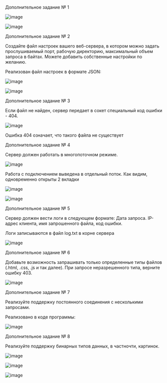   Дополнительное задание № 1
  
![image](https://user-images.githubusercontent.com/90458771/146661752-aa537053-c37b-4c99-9729-11d5df71baea.png)

![image](https://user-images.githubusercontent.com/90458771/146662053-22409cf2-114a-4e9c-97fb-7835712bccda.png)

  Дополнительное задание № 2
  
Создайте файл настроек вашего веб-сервера, в котором можно задать прослушиваемый порт, рабочую директорию, максимальный объем запроса в байтах. Можете добавить собственные настройки по желанию.

Реализован файл настроек в формате JSON:

![image](https://user-images.githubusercontent.com/90458771/146662092-b1c0c891-1011-41bb-8ee9-82bae4565d5b.png)

![image](https://user-images.githubusercontent.com/90458771/146662099-f8720c86-eac6-4a77-aad7-b80f0b41b628.png)

  Дополнительное задание № 3

Если файл не найден, сервер передает в сокет специальный код ошибки - 404.

![image](https://user-images.githubusercontent.com/90458771/146663484-cc15e4e2-4c51-4aec-a5e4-a94f42b80543.png)

Ошибка 404 означает, что такого файла не существует

  Дополнительное задание № 4

Сервер должен работать в многопоточном режиме.

![image](https://user-images.githubusercontent.com/90458771/146662255-b8b66706-e151-4767-8997-783c501c3e34.png)

Работа с подключением выведена в отдельный поток. Как видим, одновременно открыты 2 вкладки

![image](https://user-images.githubusercontent.com/90458771/146662607-5a75c450-bd32-44c5-af53-d406e6b03ebf.png)

![image](https://user-images.githubusercontent.com/90458771/146662381-713acb2f-6762-497f-b305-64911c1a3896.png)

  Дополнительное задание № 5
  
Сервер должен вести логи в следующем формате: Дата запроса. IP-адрес клиента, имя запрошенного файла, код ошибки.

Логи записываются в файл log.txt в корне сервера

![image](https://user-images.githubusercontent.com/90458771/146662953-2af881e8-396e-4838-ad97-891cd7ed2614.png)

  Дополнительное задание № 6

Добавьте возможность запрашивать только определенные типы файлов (.html, .css, .js и так далее). При запросе неразрешенного типа, верните ошибку 403.

![image](https://user-images.githubusercontent.com/90458771/146662900-ab93f5c1-7fa1-4df7-8970-9253bb8a36e7.png)

  Дополнительное задание № 7

Реализуйте поддержку постоянного соединения с несколькими запросами.

Реализовано в коде программы:

![image](https://user-images.githubusercontent.com/90458771/146663020-735100e5-2039-4c91-9558-5e94d0708518.png)

  Дополнительное задание № 8

Реализуйте поддержку бинарных типов данных, в частночти, картинок.

![image](https://user-images.githubusercontent.com/90458771/146663094-22617ff8-c612-4d92-9838-02e294c4e632.png)

![image](https://user-images.githubusercontent.com/90458771/146663289-36c1c8fa-6a97-49f3-90b1-7ae16b3d3fec.png)

![image](https://user-images.githubusercontent.com/90458771/146663423-5c387e6c-2166-4cb5-ab52-f12d0b991f6c.png)

